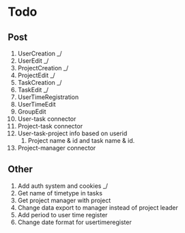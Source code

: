 # Todo
## Post
1. UserCreation _/
2. UserEdit _/
3. ProjectCreation _/
4. ProjectEdit _/ 
5. TaskCreation _/
6. TaskEdit _/
7. UserTimeRegistration 
8. UserTimeEdit 
9. GroupEdit
10. User-task connector
11. Project-task connector
12. User-task-project info based on userid
    1. Project name & id and task name & id.
13. Project-manager connector

## Other
1. Add auth system and cookies _/
2. Get name of timetype in tasks
3. Get project manager with project
4. Change data export to manager instead of project leader
5. Add period to user time register
6. Change date format for usertimeregister